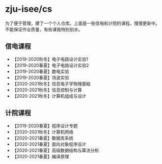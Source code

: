 # zju-isee/cs
为了便于管理，建了一个个人仓库。上面是一些信电和计院的课程。慢慢更新中。不能保证作业质量，有些课我特别划水。

## 信电课程
- 【2019-2020秋冬】电子电路设计实验1
- 【2019-2020春夏】电子电路设计实验2
- 【2019-2020春夏】数电实验
- 【2019-2020春夏】场波实验
- 【2020-2021秋冬】信息电子学物理基础
- 【2020-2021秋冬】信息控制与计算
- 【2020-2021秋冬】计算机组成与设计


## 计院课程
- 【2019-2020春夏】程序设计专题
- 【2020-2021秋冬】计算机网络
- 【2020-2021春夏】数据库系统
- 【2020-2021春夏】面向对象程序设计
- 【2020-2021春夏】高级数据结构与算法分析
- 【2020-2021春夏】编译原理
